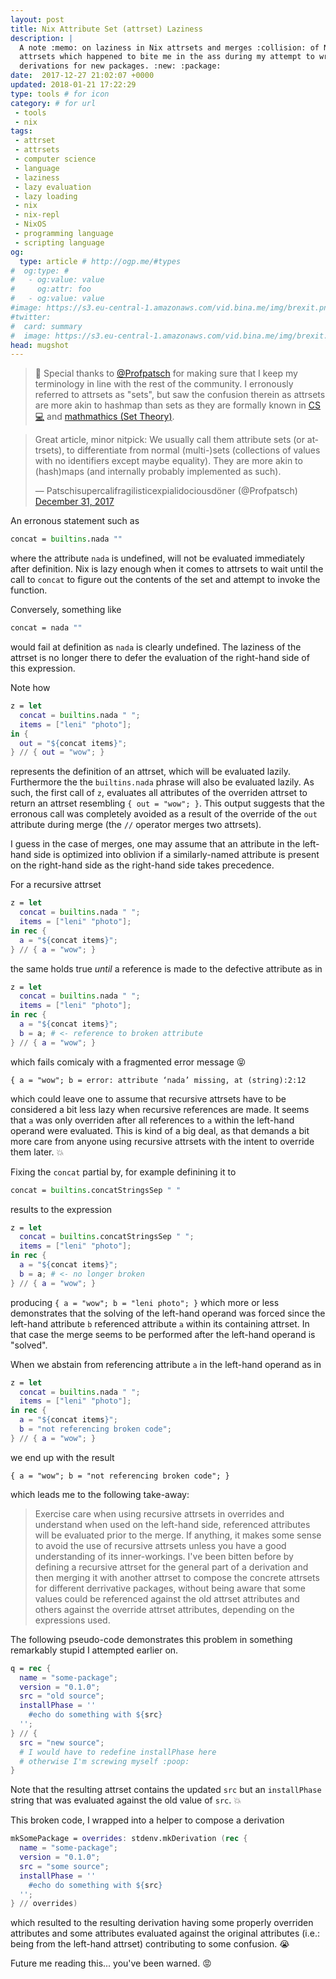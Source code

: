 ```yaml
---
layout: post
title: Nix Attribute Set (attrset) Laziness
description: |
  A note :memo: on laziness in Nix attrsets and merges :collision: of Nix
  attrsets which happened to bite me in the ass during my attempt to write a few
  derivations for new packages. :new: :package:
date:  2017-12-27 21:02:07 +0000
updated: 2018-01-21 17:22:29
type: tools # for icon
category: # for url
 - tools
 - nix
tags:
 - attrset
 - attrsets
 - computer science
 - language
 - laziness
 - lazy evaluation
 - lazy loading
 - nix
 - nix-repl
 - NixOS
 - programming language
 - scripting language
og:
  type: article # http://ogp.me/#types
#  og:type: #
#   - og:value: value
#     og:attr: foo
#   - og:value: value
#image: https://s3.eu-central-1.amazonaws.com/vid.bina.me/img/brexit.png
#twitter:
#  card: summary
#  image: https://s3.eu-central-1.amazonaws.com/vid.bina.me/img/brexit.png
head: mugshot
---
```


> :bow: Special thanks to [@Profpatsch][profpatsch] for making sure that I keep
my terminology in line with the rest of the community. I erronously referred to
attrsets as "sets", but saw the confusion therein as attrsets are more akin to
hashmap than sets as they are formally known in [CS :computer:][set-cs] and
[mathmathics (Set Theory)][set-math].

<div class="element tweet">
  <blockquote class="twitter-tweet" data-lang="en"><p lang="en" dir="ltr">Great article, minor nitpick: We usually call them attribute sets (or attrsets), to differentiate from normal (multi-)sets (collections of values with no identifiers except maybe equality). They are more akin to (hash)maps (and internally probably implemented as such).</p>&mdash; Patschisupercalifragilisticexpialidociousdöner (@Profpatsch) <a href="https://twitter.com/Profpatsch/status/947462980568059905?ref_src=twsrc%5Etfw">December 31, 2017</a></blockquote>
<script async src="https://platform.twitter.com/widgets.js" charset="utf-8"></script>

</div>
An erronous statement such as

```nix
concat = builtins.nada ""
```

where the attribute `nada` is undefined, will not be evaluated immediately
after definition. Nix is lazy enough when it comes to attrsets to wait until
the call to `concat` to figure out the contents of the set and attempt to invoke
the function.

Conversely, something like

```nix
concat = nada ""
```

would fail at definition as `nada` is clearly undefined. The laziness of the
attrset is no longer there to defer the evaluation of the right-hand side of
this expression.

Note how

```nix
z = let
  concat = builtins.nada " ";
  items = ["leni" "photo"];
in {
  out = "${concat items}";
} // { out = "wow"; }
```

represents the definition of an attrset, which will be evaluated lazily.
Furthermore the the `builtins.nada` phrase will also be evaluated lazily. As
such, the first call of `z`, evaluates all attributes of the overriden attrset
to return an attrset resembling `{ out = "wow"; }`. This output suggests that
the erronous call was completely avoided as a result of the override of the
`out` attribute during merge (the `//` operator merges two attrsets).

I guess in the case of merges, one may assume that an attribute in the
left-hand side is optimized into oblivion if a similarly-named attribute is
present on the right-hand side as the right-hand side takes precedence.

For a recursive attrset

```nix
z = let
  concat = builtins.nada " ";
  items = ["leni" "photo"];
in rec {
  a = "${concat items}";
} // { a = "wow"; }
```

the same holds true *until* a reference is made to the defective attribute as in

```nix
z = let
  concat = builtins.nada " ";
  items = ["leni" "photo"];
in rec {
  a = "${concat items}";
  b = a; # <- reference to broken attribute
} // { a = "wow"; }
```

which fails comicaly with a fragmented error message :stuck_out_tongue_closed_eyes:

```
{ a = "wow"; b = error: attribute ‘nada’ missing, at (string):2:12
```

which could leave one to assume that recursive attrsets have to be considered
a bit less lazy when recursive references are made. It seems that `a` was
only overriden after all references to `a` within the left-hand operand were
evaluated. This is kind of a big deal, as that demands a bit more care from
anyone using recursive attrsets with the intent to override them later. :boom:

Fixing the `concat` partial by, for example definining it to

```nix
concat = builtins.concatStringsSep " "
```

results to the expression

```nix
z = let
  concat = builtins.concatStringsSep " ";
  items = ["leni" "photo"];
in rec {
  a = "${concat items}";
  b = a; # <- no longer broken
} // { a = "wow"; }
```

producing `{ a = "wow"; b = "leni photo"; }` which more or less demonstrates
that the solving of the left-hand operand was forced since the left-hand
attribute `b` referenced attribute `a` within its containing attrset. In that
case the merge seems to be performed after the left-hand operand is "solved".


When we abstain from referencing attribute `a` in the left-hand operand as in

```nix
z = let
  concat = builtins.nada " ";
  items = ["leni" "photo"];
in rec {
  a = "${concat items}";
  b = "not referencing broken code";
} // { a = "wow"; }
```

we end up with the result

```
{ a = "wow"; b = "not referencing broken code"; }
```

which leads me to the following take-away:

> Exercise care when using recursive attrsets in overrides and understand when
used on the left-hand side, referenced attributes will be evaluated prior to the
merge.  If anything, it makes some sense to avoid the use of recursive attrsets
unless you have a good understanding of its inner-workings. I've been bitten
before by defining a recursive attrset for the general part of a derivation and
then merging it with another attrset to compose the concrete attrsets for
different derrivative packages, without being aware that some values could be
referenced against the old attrset attributes and others against the override
attrset attributes, depending on the expressions used.

The following pseudo-code demonstrates this problem in something remarkably stupid
I attempted earlier on.

```nix
q = rec {
  name = "some-package";
  version = "0.1.0";
  src = "old source";
  installPhase = ''
    #echo do something with ${src}
  '';
} // {
  src = "new source";
  # I would have to redefine installPhase here
  # otherwise I'm screwing myself :poop:
}
```

Note that the resulting attrset contains the updated `src` but an `installPhase`
string that was evaluated against the old value of `src`. :boom:

This broken code, I wrapped into a helper to compose a derivation

```nix
mkSomePackage = overrides: stdenv.mkDerivation (rec {
  name = "some-package";
  version = "0.1.0";
  src = "some source";
  installPhase = ''
    #echo do something with ${src}
  '';
} // overrides)
```

which resulted to the resulting derivation having some properly overriden
attributes and some attributes evaluated against the original attributes
(i.e.: being from the left-hand attrset) contributing to some confusion. :sob:

Future me reading this... you've been warned. :rage:

[profpatsch]: http://profpatsch.de/
[set-math]: https://en.wikipedia.org/wiki/Set_(mathematics)
[set-cs]: https://en.wikipedia.org/wiki/Set_(abstract_data_type)
